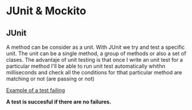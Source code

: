 # JUnit & Mockito

## JUnit
A method can be consider as a unit. With JUnit we try and test a specific unit. The unit can be a single method, a group of methods or also a set of clases. The advantaje of unit testing is that once I write an unit test for a particular method I'll be able to run unit test automatically whithn milliseconds and check all the conditions for tthat particular method are matching or not (are passing or not)

[Example of a test failing ](https://github.com/mikedr/junit-mockito/blob/main/src/test/java/com/junit/StringHelperTest.java)

**A test is succesful if there are no failures.**

